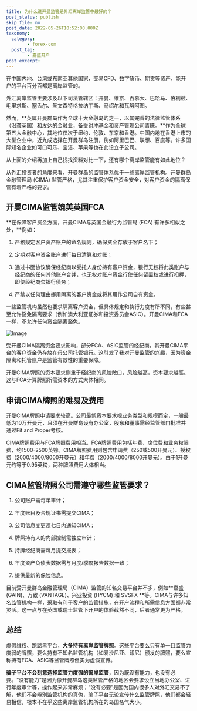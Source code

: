 ```yaml
---
title: 为什么说开曼监管是外汇离岸监管中最好的？
post_status: publish
skip_file: no
post_date: 2022-05-26T10:52:00.000Z
taxonomy:
  category:
        - forex-com
  post_tag:
        - 嘉盛开户
post_excerpt: 
---
```

在中国内地、台湾或东南亚其他国家，交易CFD、数字货币、期货等资产，能开户的平台百分百都是离岸监管的。

外汇离岸监管主要涉及以下司法管辖区：开曼、维京、百慕大、巴哈马、伯利兹、毛里求斯、塞舌尔、圣文森特格拉纳丁斯、马绍尔和瓦努阿图。

然而，**英属开曼群岛作为全球十大金融岛屿之一，以其完善的法律监管体系（沿袭英国）和发达的金融业，备受对冲基金和资产管理公司青睐。**作为全球第五大金融中心，其地位仅次于纽约、伦敦、东京和香港。中国内地在香港上市的大型企业中，近九成选择在开曼群岛注册，例如阿里巴巴、联想、百度等。许多国际知名企业如可口可乐、宝洁、苹果等也在此设立子公司。

从上面的介绍再加上自己找找资料对比一下，还有哪个离岸监管能有如此地位？

从外汇投资者的角度来看，开曼群岛的监管体系优于一些离岸监管机构。开曼群岛金融管理局 (CIMA) 监管严格，尤其注重保护客户资金安全，对客户资金的隔离保管有着严格的要求。

## 开曼CIMA监管媲美英国FCA

**在保障客户资金方面，开曼CIMA与英国金融行为监管局 (FCA) 有许多相似之处，**例如：

1. 严格规定客户资产账户的命名规则，确保资金存放于客户名下；

1. 定期对客户资金账户进行每日清算和对账；

1. 通过书面协议确保经纪商以受托人身份持有客户资金，银行无权将此类账户与经纪商的任何其他账户合并，也无权对账户资金行使任何留置权或进行扣押，即使经纪商欠银行债务；

1. 严禁以任何理由挪用隔离的客户资金或将其用作公司自有资金。

一些监管机构虽然也要求隔离客户资金，但具体规定和执行力度有所不同，有些甚至允许豁免隔离要求（例如澳大利亚证券和投资委员会ASIC）。开曼CIMA和FCA一样，不允许任何资金隔离豁免。

![Image](https://prod-files-secure.s3.us-west-2.amazonaws.com/39ed1227-6d7d-4570-be36-9ccd4a2c4241/bd849744-3fcb-4a37-8312-357962c8f065/image.png?X-Amz-Algorithm=AWS4-HMAC-SHA256&X-Amz-Content-Sha256=UNSIGNED-PAYLOAD&X-Amz-Credential=ASIAZI2LB4664CVHWUKD%2F20250329%2Fus-west-2%2Fs3%2Faws4_request&X-Amz-Date=20250329T041402Z&X-Amz-Expires=3600&X-Amz-Security-Token=IQoJb3JpZ2luX2VjEAAaCXVzLXdlc3QtMiJHMEUCIElh7QqCn65NCt0U4UUFK%2FtYhFZG0FuEV8z5KIMDrU9zAiEAjFtnFxs3Yy9xjmL0lZ3EqQRP%2BO8g5yiJdEHVh7bJSaoq%2FwMIaBAAGgw2Mzc0MjMxODM4MDUiDLg%2FjcRsMLUQQiwjkCrcA4bOY96%2FbKDFO5OUiNY7VPHMmW1Dr1OEKh%2FJRH7lfnoqRiBkxXxDpneGzS%2BU5z7X0utnxxy2tOf0RRcJlBXjZyzOuZV4tovOA6TQILA5Tysr3ndYR3wCs70urHsnwijieRkWBbwXsDyXKVOz8NNiHE7AZTQPg6ApTVthhSDqM8OJq7Z0QpMzXbikyvOavmgRpwM80YdES46BdISTFcbxf1r%2B%2BZn2IIBsIkL03IO%2BRfA5WEUCXRZVLFAPFbCcm%2B7a4zlagsuwhv7LBA68K5YtNNm00i31jlJbZY3s67gjIjhw7sDin8SOWGPsIZaN0SUTn1xHW0l%2BYQO2P%2FTFEHoGICWhdmtzAz8B098eurtVFCk2%2FQEgpeei%2FY41OuyHWvt0u3iPrbonn%2BMTcmbWmzQ1goLz%2F7KRczyl7Y%2BWid8TQs6F6R23xffME8%2F0fEH%2FF9tt1fXYG3rt%2FOYBlkaptTPbSb6KMIxKU0sELZeM6440QoxsrqryHfFjMilFYGkA%2FWhinW2lvt%2F9%2FDJjDSdbsDqLq5cVlLlooD4y1c2NVbKIj3M2gTZKomcEOuTkkhD9RIXihULAXFyr7otRZhwLFVSojq05PTRCETWOgvLSOtIQ%2BIta6ep4HBYOJ7v%2F7fVJMOrdnL8GOqUBh4givZkA68l3qDzzKLn2L7Sf7iWB48DSzYwpLVVM8GizMXPFvjo%2F0%2BjkkmAhirOrDYq9r0STqn25je5UM786%2B6SL3xikVQT0DkSPkeTtDFVCLBiOmHyIhhDDrWrUpddYRqnhD3ANLP79v%2FAvA2DQ8os%2B0dxKsmW8DkoepudE0ljRz7xoZNtwc6fyRUX3cc1zdYallHvdtOxaNX3VTbsDPs9q4kyz&X-Amz-Signature=dc5e9eb5c906ac19637b62b36ec6339d62df619a68e90acb5285e0d1134f9a28&X-Amz-SignedHeaders=host&x-id=GetObject)

受开曼CIMA隔离资金要求影响，部分FCA、ASIC监管的经纪商，其开曼CIMA平台的客户资金仍存放在母公司托管银行。这引发了我对开曼监管的兴趣，因为资金隔离和托管账户是监管有效性的重要保障。

开曼CIMA牌照的资本要求侧重于经纪商的风险敞口，风险越高，资本要求越高。这与FCA计算牌照所需资本的方式大体相同。

## **申请CIMA牌照的难易及费用**

开曼CIMA牌照申请要求较高。公司最低资本要求视业务类型和规模而定，一般最低为10万开曼元，且须在开曼群岛设有办公室，股东和董事需经监管部门批准并通过Fit and Proper考核。

CIMA牌照费用与FCA牌照费用相当。FCA牌照费用包括年费、席位费和业务权限费，约1500-2500英镑。CIMA牌照费用则包含申请费（250或500开曼元）、授权费（2000/4000/8000开曼元）和年费（2000/4000/8000开曼元）。由于1开曼元约等于0.95英镑，两种牌照费用大体相当。

## CIMA监管牌照公司需遵守哪些监管要求？

1. 公司账户需每年审计；

1. 年度账目及合规证书需提交CIMA；

1. 公司信息变更须七日内通知CIMA；

1. 牌照持有人的内部控制需独立审计；

1. 持牌经纪商需每月提交报表；

1. 年度资产负债表数据需与月度/季度报告数据一致；

1. 提供最新的保险信息。

目前受开曼群岛金融管理局（CIMA）监管的知名交易平台并不多，例如**嘉盛 (GAIN)、万致 (VANTAGE)、兴业投资 (HYCM) 和 SVSFX **等。CIMA与许多知名监管机构一样，采取有利于客户的监管措施，在开户流程和所需信息方面都非常灵活。这一点与在英国或瑞士监管下开户的体验截然不同，后者通常更为严格。

## 总结

虚假维权、跑路黑平台，**大多持有离岸监管牌照**。这些平台要么只有单一且监管力度弱的牌照，要么持有不知名监管机构（如爱沙尼亚、印尼）颁发的牌照，要么宣称持有FCA、ASIC等监管牌照但实为虚假宣传。

**骗子平台不会刻意选择监管力度强的离岸监管**，因为既没有能力，也没有必要。“没有能力”是因为像开曼群岛这类监管严格的地区会要求设立当地办公室、进行年度审计等，操作起来非常麻烦；“没有必要”是因为国内很多人对外汇交易不了解，他们不会辨别监管机构的真伪，骗子平台无论宣传什么监管牌照，他们都会轻易相信，根本不在乎这些离岸监管机构所在的岛国名气大小。
